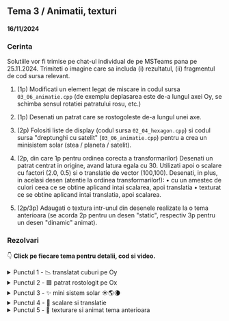 ## Tema 3 / Animatii, texturi
#### 16/11/2024

### Cerinta
Solutiile vor fi trimise pe chat-ul individual de pe MSTeams pana pe 25.11.2024.
Trimiteti o imagine care sa includa (i) rezultatul, (ii) fragmentul de cod sursa relevant.

1) (1p) Modificati un element legat de miscare in codul sursa `03_06_animatie.cpp` (de exemplu deplasarea este de-a
lungul axei Oy, se schimba sensul rotatiei patratului rosu, etc.)

2) (1p) Desenati un patrat care se rostogoleste de-a lungul unei axe.

3) (2p) Folositi liste de display (codul sursa `02_04_hexagon.cpp`) si codul sursa "dreptunghi cu satelit" (`03_06_animatie.cpp`) 
pentru a crea un minisistem solar (stea / planeta / satelit).

4) (2p, din care 1p pentru ordinea corecta a transformarilor) Desenati un patrat centrat in origine, avand latura egala cu 30.
Utilizati apoi o scalare cu factori (2.0, 0.5) si o translatie de vector (100,100).
Desenati, in plus, in acelasi desen (atentie la ordinea transformarilor!):
   • cu un amestec de culori ceea ce se obtine aplicand intai scalarea, apoi translatia
   • texturat ce se obtine aplicand intai translatia, apoi scalarea.

5) (2p/3p) Adaugati o textura intr-unul din desenele realizate la o tema anterioara (se acorda 2p pentru un desen
"static", respectiv 3p pentru un desen "dinamic" animat).

### Rezolvari
👇 **Click pe fiecare tema pentru detalii, cod si video.**

<details>
  <summary>Punctul 1 - 📉 translatat cuburi pe Oy</summary>

Rezolvare in [homework/03_01](homework/03_01.cpp)

https://github.com/user-attachments/assets/0fc88197-5baf-4d9f-81b4-c129c8df9c5e
</details>

<details>
  <summary>Punctul 2 - 🟥 patrat rostologit pe Ox</summary>

Rezolvare in [homework/03_02](homework/03_02.cpp)

https://github.com/user-attachments/assets/f1050217-b697-47fe-b98f-a2fa9c0a8467
</details>

<details>
  <summary>Punctul 3 - ✨ mini sistem solar ☀️🌎🌘</summary>

Rezolvare in [homework/03_03](homework/03_03.cpp) cu exta stelute pe fundal.

https://github.com/user-attachments/assets/d3d702ba-8ed4-4c8a-8822-628342e92744
</details>

<details>
  <summary>Punctul 4 - 📐 scalare si translatie</summary>

Rezolvare in [homework/03_04](homework/03_04.cpp).

![tema4](homework/screenshot-03_04.png)
</details>

<details>
  <summary>Punctul 5 - 🌲 texturare si animat tema anterioara</summary>

Rezolvare in [homework/03_05](homework/03_05.cpp), ca extensie a [laborator2/main.cpp](../laborator2/main.cpp).

Am texturat si animat copacii de jos, dar am sters restul poligoanelor si triunghiurilor.

https://github.com/user-attachments/assets/31e0108b-968c-4c3f-8998-b67a6a974ff1
</details>
